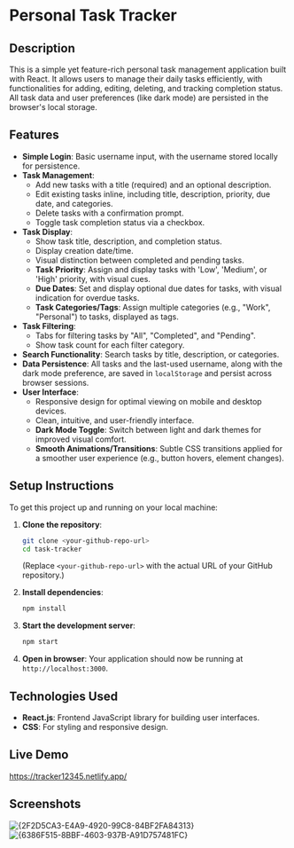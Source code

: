 # Personal Task Tracker

## Description
This is a simple yet feature-rich personal task management application built with React. It allows users to manage their daily tasks efficiently, with functionalities for adding, editing, deleting, and tracking completion status. All task data and user preferences (like dark mode) are persisted in the browser's local storage.

## Features
* **Simple Login**: Basic username input, with the username stored locally for persistence.
* **Task Management**:
    * Add new tasks with a title (required) and an optional description.
    * Edit existing tasks inline, including title, description, priority, due date, and categories.
    * Delete tasks with a confirmation prompt.
    * Toggle task completion status via a checkbox.
* **Task Display**:
    * Show task title, description, and completion status.
    * Display creation date/time.
    * Visual distinction between completed and pending tasks.
    * **Task Priority**: Assign and display tasks with 'Low', 'Medium', or 'High' priority, with visual cues.
    * **Due Dates**: Set and display optional due dates for tasks, with visual indication for overdue tasks.
    * **Task Categories/Tags**: Assign multiple categories (e.g., "Work", "Personal") to tasks, displayed as tags.
* **Task Filtering**:
    * Tabs for filtering tasks by "All", "Completed", and "Pending".
    * Show task count for each filter category.
* **Search Functionality**: Search tasks by title, description, or categories.
* **Data Persistence**: All tasks and the last-used username, along with the dark mode preference, are saved in `localStorage` and persist across browser sessions.
* **User Interface**:
    * Responsive design for optimal viewing on mobile and desktop devices.
    * Clean, intuitive, and user-friendly interface.
    * **Dark Mode Toggle**: Switch between light and dark themes for improved visual comfort.
    * **Smooth Animations/Transitions**: Subtle CSS transitions applied for a smoother user experience (e.g., button hovers, element changes).

## Setup Instructions
To get this project up and running on your local machine:

1.  **Clone the repository**:
    ```bash
    git clone <your-github-repo-url>
    cd task-tracker
    ```
    (Replace `<your-github-repo-url>` with the actual URL of your GitHub repository.)

2.  **Install dependencies**:
    ```bash
    npm install
    ```

3.  **Start the development server**:
    ```bash
    npm start
    ```

4.  **Open in browser**:
    Your application should now be running at `http://localhost:3000`.

## Technologies Used
* **React.js**: Frontend JavaScript library for building user interfaces.
* **CSS**: For styling and responsive design.

## Live Demo
https://tracker12345.netlify.app/

## Screenshots
![{2F2D5CA3-E4A9-4920-99C8-84BF2FA84313}](https://github.com/user-attachments/assets/7214b85f-c9b7-4633-b9fc-009d8b466f49)
![{6386F515-8BBF-4603-937B-A91D757481FC}](https://github.com/user-attachments/assets/f85b92dc-bbcb-4b50-9265-78c01103ad92)


